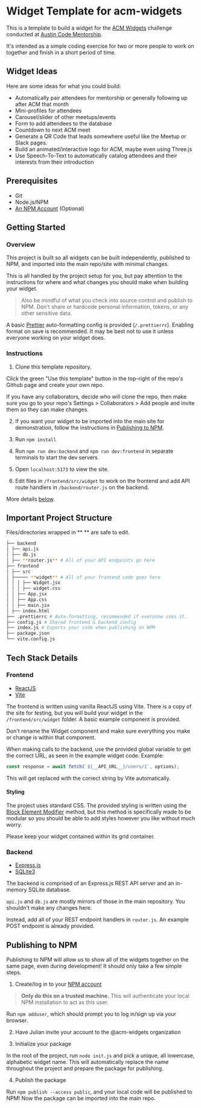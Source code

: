 # Widget Template for acm-widgets

This is a template to build a widget for the [ACM Widgets](https://github.com/me-julian/acm-widgets) challenge conducted at [Austin Code Mentorship](https://www.meetup.com/austin-code-mentorship/).

It's intended as a simple coding exercise for two or more people to work on together and finish in a short period of time.

## Widget Ideas

Here are some ideas for what you could build:

-   Automatically pair attendees for mentorship or generally following up after ACM that month
-   Mini-profiles for attendees
-   Carousel/slider of other meetups/events
-   Form to add attendees to the database
-   Countdown to next ACM meet
-   Generate a QR Code that leads somewhere useful like the Meetup or Slack pages.
-   Build an animated/interactive logo for ACM, maybe even using Three.js
-   Use Speech-To-Text to automatically catalog attendees and their interests from their introduction

## Prerequisites

-   Git
-   Node.js/NPM
-   [An NPM Account](#publishing-to-npm) (Optional)

## Getting Started

### Overview

This project is built so all widgets can be built independently, published to NPM, and imported into the main repo/site with minimal changes.

This is all handled by the project setup for you, but pay attention to the instructions for where and what changes you should make when building your widget.

> Also be mindful of what you check into source control and publish to NPM. Don't share or hardcode personal information, tokens, or any other sensitive data.

A basic [Prettier](https://prettier.io/) auto-formatting config is provided (`/.prettierrc`). Enabling format on save is recommended. It may be best not to use it unless everyone working on your widget does.

### Instructions

1. Clone this template repository.

Click the green "Use this template" button in the top-right of the repo's Github page and create your own repo.

If you have any collaborators, decide who will clone the repo, then make sure you go to your repo's Settings > Collaborators > Add people and invite them so they can make changes.

2. If you want your widget to be imported into the main site for demonstration, follow the instructions in [Publishing to NPM](#publishing-to-npm).

3. Run `npm install`

4. Run `npm run dev:backend` and `npm run dev:frontend` in separate terminals to start the dev servers.

5. Open `localhost:5173` to view the site.

6. Edit files in `/frontend/src/widget` to work on the frontend and add API route handlers in `/backend/router.js` on the backend.

More details [below](#tech-stack-details).

## Important Project Structure

Files/directories wrapped in \*\* \*\* are safe to edit.

```bash
├── backend
│ ├── api.js
│ ├── db.js
│ ├── **router.js** # All of your API endpoints go here
├── frontend
│ ├── src
│ ├───── **widget** # All of your frontend code goes here
│ │ │ ├── Widget.jsx
│ │ │ ├── widget.css
│ │ ├── App.jsx
│ │ ├── App.css
│ │ ├── main.jsx
│ ├── index.html
├── .prettierrc # Auto-formatting, recommended if everyone uses it.
├── config.js # Shared frontend & backend config
├── index.js # Exports your code when publishing on NPM
├── package.json
└── vite.config.js
```

## Tech Stack Details

### Frontend

-   [ReactJS](https://react.dev/)
-   [Vite](https://vitejs.dev/)

The frontend is written using vanilla ReactJS using Vite. There is a copy of the site for testing, but you will build your widget in the `/frontend/src/widget` folder. A basic example component is provided.

Don't rename the Widget component and make sure everything you make or change is within that component.

When making calls to the backend, use the provided global variable to get the correct URL, as seen in the example widget code. Example:

```js
const response = await fetch(`${__API_URL__}/users/1`, options);
```

This will get replaced with the correct string by Vite automatically.

#### Styling

The project uses standard CSS. The provided styling is written using the [Block Element Modifier](https://getbem.com/) method, but this method is specifically made to be modular so you should be able to add styles however you like without much worry.

Please keep your widget contained within its grid container.

### Backend

-   [Express.js](https://expressjs.com/)
-   [SQLite3](https://github.com/TryGhost/node-sqlite3/wiki)

The backend is comprised of an Express.js REST API server and an in-memory SQLite database.

`api.js` and `db.js` are mostly mirrors of those in the main repository. You shouldn't make any changes here.

Instead, add all of your REST endpoint handlers in `router.js`. An example POST endpoint is already provided.

## Publishing to NPM

Publishing to NPM will allow us to show all of the widgets together on the same page, even during development! It should only take a few simple steps.

1. Create/log in to your [NPM account](https://www.npmjs.com/)

> **Only do this on a trusted machine.** This will authenticate your local NPM installation to act as this user.

Run `npm adduser`, which should prompt you to log in/sign up via your browser.

2. Have Julian invite your account to the @acm-widgets organization

3. Initialize your package

In the root of the project, run `node init.js` and pick a unique, all lowercase, alphabetic widget name. This will automatically replace the name throughout the project and prepare the package for publishing.

4. Publish the package

Run `npm publish --access public`, and your local code will be published to NPM! Now the package can be imported into the main repo.
